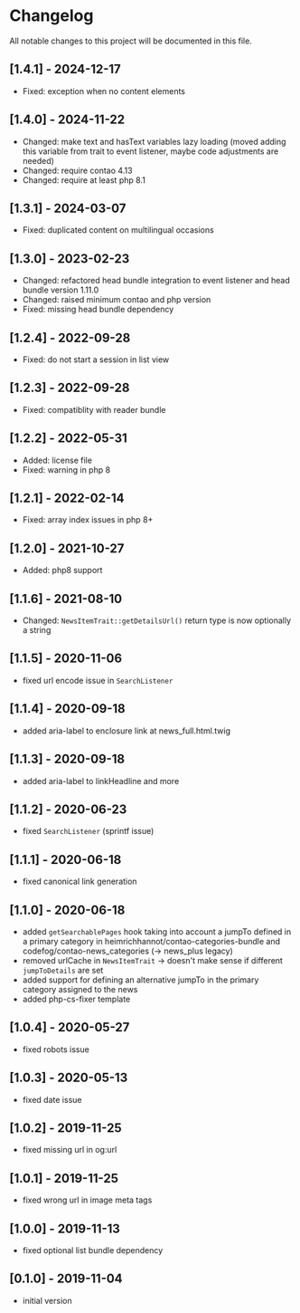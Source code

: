 # Changelog
All notable changes to this project will be documented in this file.

## [1.4.1] - 2024-12-17
- Fixed: exception when no content elements

## [1.4.0] - 2024-11-22
- Changed: make text and hasText variables lazy loading (moved adding this variable from trait to event listener, maybe code adjustments are needed)
- Changed: require contao 4.13
- Changed: require at least php 8.1

## [1.3.1] - 2024-03-07
- Fixed: duplicated content on multilingual occasions

## [1.3.0] - 2023-02-23
- Changed: refactored head bundle integration to event listener and head bundle version 1.11.0
- Changed: raised minimum contao and php version
- Fixed: missing head bundle dependency

## [1.2.4] - 2022-09-28
- Fixed: do not start a session in list view

## [1.2.3] - 2022-09-28
- Fixed: compatiblity with reader bundle

## [1.2.2] - 2022-05-31
- Added: license file
- Fixed: warning in php 8

## [1.2.1] - 2022-02-14

- Fixed: array index issues in php 8+

## [1.2.0] - 2021-10-27
- Added: php8 support

## [1.1.6] - 2021-08-10
- Changed: `NewsItemTrait::getDetailsUrl()` return type is now optionally a string

## [1.1.5] - 2020-11-06
- fixed url encode issue in `SearchListener`

## [1.1.4] - 2020-09-18
- added aria-label to enclosure link at news_full.html.twig

## [1.1.3] - 2020-09-18
- added aria-label to linkHeadline and more

## [1.1.2] - 2020-06-23
- fixed `SearchListener` (sprintf issue)

## [1.1.1] - 2020-06-18
- fixed canonical link generation

## [1.1.0] - 2020-06-18
- added `getSearchablePages` hook taking into account a jumpTo defined in a primary category in
  heimrichhannot/contao-categories-bundle and codefog/contao-news_categories (-> news_plus legacy)
- removed urlCache in `NewsItemTrait` -> doesn't make sense if different `jumpToDetails` are set
- added support for defining an alternative jumpTo in the primary category assigned to the news
- added php-cs-fixer template

## [1.0.4] - 2020-05-27
- fixed robots issue

## [1.0.3] - 2020-05-13
- fixed date issue

## [1.0.2] - 2019-11-25
- fixed missing url in og:url

## [1.0.1] - 2019-11-25
- fixed wrong url in image meta tags

## [1.0.0] - 2019-11-13
- fixed optional list bundle dependency

## [0.1.0] - 2019-11-04
- initial version
